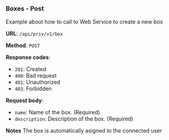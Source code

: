 ### Boxes - Post

Example about how to call to Web Service to create a new box

**URL**: `/api/priv/v1/box`

**Method**: `POST`

**Response codes**: 
* `201`: Created
* `400`: Bad request
* `401`: Unauthorized 
* `403`: Forbidden
  
**Request body**: 
* `name`: Name of the box. (Required)
* `description`: Description of the box. (Required)

**Notes**
The box is automatically asigned to the connected user

